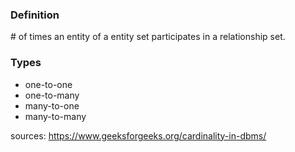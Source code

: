 ### Definition
\# of times an entity of a entity set participates in a relationship set.

### Types
- one-to-one
- one-to-many
- many-to-one
- many-to-many

sources:
https://www.geeksforgeeks.org/cardinality-in-dbms/
